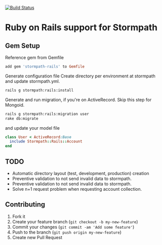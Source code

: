 [![Build Status](https://secure.travis-ci.org/stormpath/stormpath-rails.png)](http://travis-ci.org/stormpath/stormpath-rails)

# Ruby on Rails support for Stormpath

## Gem Setup

Reference gem from Gemfile

```ruby
add gem 'stormpath-rails' to Gemfile
```

Generate configuration file
Create directory per environment at stormpath and update stormpath.yml.

```bash
rails g stormpath:rails:install
```

Generate and run migration, if you're on ActiveRecord. Skip this step for Mongoid.

```bash
rails g stormpath:rails:migration user
rake db:migrate
```

and update your model file

```ruby
class User < ActiveRecord:Base
  include Stormpath::Rails::Account
end
```

## TODO

+ Automatic directory layout (test, development, production) creation
+ Preventive validation to not send invalid data to stormpath.
+ Preventive validation to not send invalid data to stormpath.
+ Solve n+1 request problem when requesting account collection.

## Contributing

1. Fork it
2. Create your feature branch (`git checkout -b my-new-feature`)
3. Commit your changes (`git commit -am 'Add some feature'`)
4. Push to the branch (`git push origin my-new-feature`)
5. Create new Pull Request
